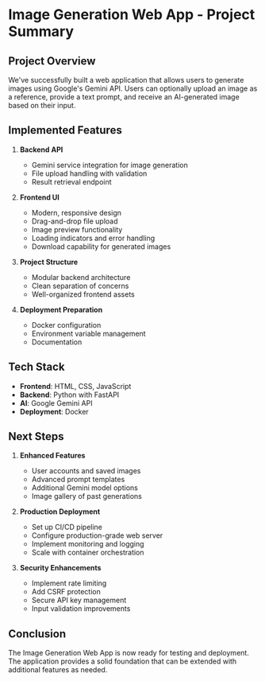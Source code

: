 # Image Generation Web App - Project Summary

## Project Overview
We've successfully built a web application that allows users to generate images using Google's Gemini API. Users can optionally upload an image as a reference, provide a text prompt, and receive an AI-generated image based on their input.

## Implemented Features
1. **Backend API**
   - Gemini service integration for image generation
   - File upload handling with validation
   - Result retrieval endpoint

2. **Frontend UI**
   - Modern, responsive design
   - Drag-and-drop file upload
   - Image preview functionality
   - Loading indicators and error handling
   - Download capability for generated images

3. **Project Structure**
   - Modular backend architecture
   - Clean separation of concerns
   - Well-organized frontend assets

4. **Deployment Preparation**
   - Docker configuration
   - Environment variable management
   - Documentation

## Tech Stack
- **Frontend**: HTML, CSS, JavaScript
- **Backend**: Python with FastAPI
- **AI**: Google Gemini API
- **Deployment**: Docker

## Next Steps
1. **Enhanced Features**
   - User accounts and saved images
   - Advanced prompt templates
   - Additional Gemini model options
   - Image gallery of past generations

2. **Production Deployment**
   - Set up CI/CD pipeline
   - Configure production-grade web server
   - Implement monitoring and logging
   - Scale with container orchestration

3. **Security Enhancements**
   - Implement rate limiting
   - Add CSRF protection
   - Secure API key management
   - Input validation improvements

## Conclusion
The Image Generation Web App is now ready for testing and deployment. The application provides a solid foundation that can be extended with additional features as needed.
